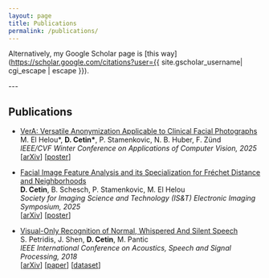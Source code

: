 ```yaml
---
layout: page
title: Publications
permalink: /publications/
---
```

Alternatively, my Google Scholar page is [this way](https://scholar.google.com/citations?user={{ site.gscholar_username| cgi_escape | escape }}).

---&nbsp;

## Publications

* [VerA: Versatile Anonymization Applicable to Clinical Facial Photographs](https://arxiv.org/abs/2312.02124)  
M. El Helou\*, **D. Cetin\***, P. Stamenkovic, N. B. Huber, F. Zünd  
_IEEE/CVF Winter Conference on Applications of Computer Vision, 2025_  
 \[[arXiv](https://arxiv.org/abs/2312.02124)\] \[[poster](/docs/wacv_2025_poster.pdf)\]  

* [Facial Image Feature Analysis and its Specialization for Fréchet Distance and Neighborhoods](https://arxiv.org/abs/2406.18430)  
**D. Cetin**, B. Schesch, P. Stamenkovic, M. El Helou  
_Society for Imaging Science and Technology (IS&T) Electronic Imaging Symposium, 2025_  
\[[arXiv](https://arxiv.org/abs/2406.18430)\] \[[poster](/docs/ei_2025_poster.pdf)\]  

* [Visual-Only Recognition of Normal, Whispered And Silent Speech](https://arxiv.org/abs/1802.06399)  
S. Petridis, J. Shen, **D. Cetin**, M. Pantic  
_IEEE International Conference on Acoustics, Speech and Signal Processing, 2018_  
\[[arXiv](https://arxiv.org/abs/1802.06399)\] \[[paper](https://ieeexplore.ieee.org/document/8461596)\] \[[dataset](https://ibug-avs.eu/)\]  

<!-- * **[DTSS '18]** **AlgoTrade: A web-based algorithmic trading and backtesting framework**  
**D. Cetin**, B. Aydemir, E. Aldemir, U. Akunal, C. Seylan and S. Temizer  
_International Conference & Exhibition on Digital Transformation & Smart Systems, October 2018_ -->
